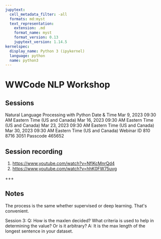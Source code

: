 ```yaml
---
jupytext:
  cell_metadata_filter: -all
  formats: md:myst
  text_representation:
    extension: .md
    format_name: myst
    format_version: 0.13
    jupytext_version: 1.14.5
kernelspec:
  display_name: Python 3 (ipykernel)
  language: python
  name: python3
---
```


# WWCode NLP Workshop

## Sessions
Natural Language Processing with Python
Date & Time	
    Mar  9, 2023 09:30 AM Eastern Time (US and Canada)
	Mar 16, 2023 09:30 AM Eastern Time (US and Canada)
	Mar 23, 2023 09:30 AM Eastern Time (US and Canada)
	Mar 30, 2023 09:30 AM Eastern Time (US and Canada)
Webinar ID	810 8716 3051
Passcode	465652

## Session recording

1. https://www.youtube.com/watch?v=NflKcMnrQd4
1. https://www.youtube.com/watch?v=hhK0FW75uvg

+++

## Notes

The process is the same whether supervised or deep learning. That's convenient.

Session 3:
Q: How is the maxlen decided? What criteria is used to help in determining the value? Or is it arbitrary?
A: It is the max length of the longest sentence in your dataset.
